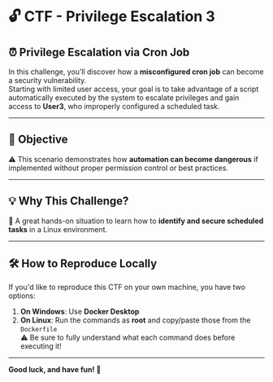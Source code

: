 # 🔓 CTF - Privilege Escalation 3  
## ⏰ Privilege Escalation via Cron Job

In this challenge, you’ll discover how a **misconfigured cron job** can become a security vulnerability.  
Starting with limited user access, your goal is to take advantage of a script automatically executed by the system to escalate privileges and gain access to **User3**, who improperly configured a scheduled task.

---

## 🔎 Objective

⚠️ This scenario demonstrates how **automation can become dangerous** if implemented without proper permission control or best practices.

---

## 💡 Why This Challenge?

🧠 A great hands-on situation to learn how to **identify and secure scheduled tasks** in a Linux environment.

---

## 🛠️ How to Reproduce Locally

If you'd like to reproduce this CTF on your own machine, you have two options:

1. **On Windows**: Use **Docker Desktop**  
2. **On Linux**: Run the commands as **root** and copy/paste those from the `Dockerfile`  
   ⚠️ Be sure to fully understand what each command does before executing it!

---

**Good luck, and have fun! 🎉**

